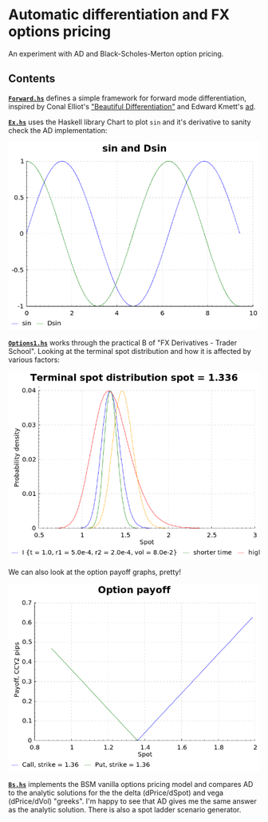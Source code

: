 # Automatic differentiation and FX options pricing

An experiment with AD and Black-Scholes-Merton option pricing.

## Contents

[**`Forward.hs`**][fwd] defines a simple framework for forward mode differentiation,
inspired by Conal Elliot's ["Beautiful Differentiation"][1] and Edward Kmett's
[ad][].

[1]: http://conal.net/papers/beautiful-differentiation/
[ad]: https://hackage.haskell.org/package/ad
[fwd]: ./Forward.hs


[**`Ex.hs`**][ex] uses the Haskell library Chart to plot `sin` and it's
derivative to sanity check the AD implementation:

![sin-dsin](./sin-dsin.png)

[ex]: ./Ex.hs


[**`Options1.hs`**][options1] works through the practical B of "FX Derivatives - Trader School".
Looking at the terminal spot distribution and how it is affected by various
factors:

![terminal spot distribution](./terminal-spot-dist.png)

We can also look at the option payoff graphs, pretty!

![option payoff](./option-payoff.png)

[options1]: ./Options1.hs


[**`Bs.hs`**][bs] implements the BSM vanilla options pricing model and compares
AD to the analytic solutions for the the delta (dPrice/dSpot) and vega
(dPrice/dVol) "greeks". I'm happy to see that AD gives me the same answer as
the analytic solution. There is also a spot ladder scenario generator.

[bs]: ./Bs.hs

